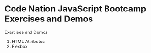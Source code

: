 # Code Nation JavaScript Bootcamp Exercises and Demos

Exercises and Demos

1. HTML Attributes
2. Flexbox
